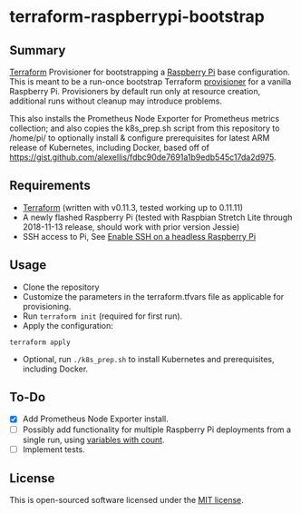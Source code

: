 # terraform-raspberrypi-bootstrap

## Summary

<a href="https://www.terraform.io/">Terraform</a> Provisioner for bootstrapping a <a href="https://www.raspberrypi.org">Raspberry Pi</a> base configuration. This is meant to be a run-once bootstrap Terraform <a href="https://www.terraform.io/docs/provisioners/index.html">provisioner</a> for a vanilla Raspberry Pi. Provisioners by default run only at resource creation, additional runs without cleanup may introduce problems.

This also installs the Prometheus Node Exporter for Prometheus metrics collection; and also copies the k8s_prep.sh script from this repository to /home/pi/ to optionally install & configure prerequisites for latest ARM release of Kubernetes, including Docker, based off of https://gist.github.com/alexellis/fdbc90de7691a1b9edb545c17da2d975. 


## Requirements

- <a href="https://www.terraform.io/downloads.html">Terraform</a> (written with v0.11.3, tested working up to 0.11.11)
- A newly flashed Raspberry Pi (tested with Raspbian Stretch Lite through 2018-11-13 release, should work with prior version Jessie)
- SSH access to Pi, See <a href="https://www.raspberrypi.org/documentation/remote-access/ssh/">Enable SSH on a headless Raspberry Pi</a>

## Usage

- Clone the repository
- Customize the parameters in the terraform.tfvars file as applicable for provisioning.
- Run <code>terraform init</code> (required for first run). 
- Apply the configuration:

```
terraform apply
```

- Optional, run <code>./k8s_prep.sh</code> to install Kubernetes and prerequisites, including Docker. 

## To-Do

 - [X] Add Prometheus Node Exporter install.
 - [ ] Possibly add functionality for multiple Raspberry Pi deployments from a single run, using <a href="https://www.terraform.io/docs/configuration/resources.html#using-variables-with-count">variables with count</a>.
 - [ ] Implement tests.

 ## License

This is open-sourced software licensed under the [MIT license](http://opensource.org/licenses/MIT).
